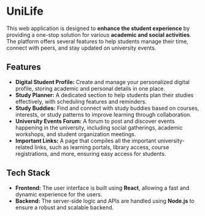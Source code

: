 # UniLife
This web application is designed to **enhance the student experience** by providing a one-stop solution for various **academic and social activities**. The platform offers several features to help students manage their time, connect with peers, and stay updated on university events.

## Features
- **Digital Student Profile:** Create and manage your personalized digital profile, storing academic and personal details in one place.
- **Study Planner:** A dedicated section to help students plan their studies effectively, with scheduling features and reminders.
- **Study Buddies:** Find and connect with study buddies based on courses, interests, or study patterns to improve learning through collaboration.
- **University Events Forum:** A forum to post and discover events happening in the university, including social gatherings, academic workshops, and student organization meetings.
- **Important Links:** A page that compiles all the important university-related links, such as learning portals, library access, course registrations, and more, ensuring easy access for students.

## Tech Stack
- **Frontend:** The user interface is built using **React**, allowing a fast and dynamic experience for the users.
- **Backend:** The server-side logic and APIs are handled using **Node.js** to ensure a robust and scalable backend.
